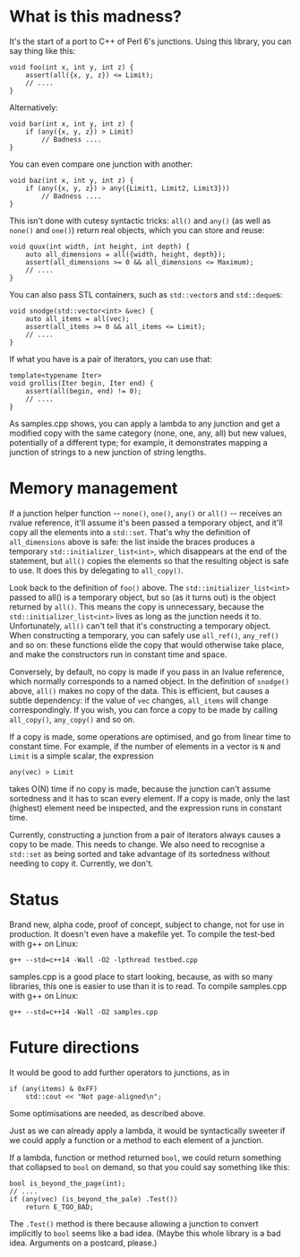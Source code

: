 # What is this madness?

It's the start of a port to C++ of Perl 6's junctions.  Using this library, you can say thing like this:

    void foo(int x, int y, int z) {
        assert(all({x, y, z}) <= Limit);
        // ....
    }

Alternatively:

    void bar(int x, int y, int z) {
        if (any({x, y, z}) > Limit)
            // Badness ....
    }

You can even compare one junction with another:

    void baz(int x, int y, int z) {
        if (any({x, y, z}) > any({Limit1, Limit2, Limit3}))
            // Badness ....
    }

This isn't done with cutesy syntactic tricks: `all()` and `any()` (as well as `none()` and `one()`) return real objects, which you can store and reuse:

    void quux(int width, int height, int depth) {
        auto all_dimensions = all({width, height, depth});
        assert(all_dimensions >= 0 && all_dimensions <= Maximum);
        // ....
    }

You can also pass STL containers, such as `std::vector`s and `std::deque`s:

    void snodge(std::vector<int> &vec) {
        auto all_items = all(vec);
        assert(all_items >= 0 && all_items <= Limit);
        // ....
    }

If what you have is a pair of iterators, you can use that:

    template<typename Iter>
    void grollis(Iter begin, Iter end) {
        assert(all(begin, end) != 0);
        // ....
    }

As samples.cpp shows, you can apply a lambda to any junction and get a modified copy with the same category (none, one, any, all) but new values, potentially of a different type; for example, it demonstrates mapping a junction of strings to a new junction of string lengths.

# Memory management

If a junction helper function -- `none()`, `one()`, `any()` or `all()` -- receives an rvalue reference, it'll assume it's been passed a temporary object, and it'll copy all the elements into a `std::set`.  That's why the definition of `all_dimensions` above is safe: the list inside the braces produces a temporary `std::initializer_list<int>`, which disappears at the end of the statement, but `all()` copies the elements so that the resulting object is safe to use.  It does this by delegating to `all_copy()`.

Look back to the definition of `foo()` above.  The `std::initializer_list<int>` passed to all() is a temporary object, but so (as it turns out) is the object returned by `all()`.  This means the copy is unnecessary, because the `std::initializer_list<int>` lives as long as the junction needs it to.  Unfortunately, `all()` can't tell that it's constructing a temporary object.  When constructing a temporary, you can safely use `all_ref()`, `any_ref()` and so on: these functions elide the copy that would otherwise take place, and make the constructors run in constant time and space.

Conversely, by default, no copy is made if you pass in an lvalue reference, which normally corresponds to a named object.  In the definition of `snodge()` above, `all()` makes no copy of the data.  This is efficient, but causes a subtle dependency: if the value of `vec` changes, `all_items` will change correspondingly.  If you wish, you can force a copy to be made by calling `all_copy()`, `any_copy()` and so on.

If a copy is made, some operations are optimised, and go from linear time to constant time.  For example, if the number of elements in a vector is `N` and `Limit` is a simple scalar, the expression

    any(vec) > Limit

takes O(N) time if no copy is made, because the junction can't assume sortedness and it has to scan every element.  If a copy is made, only the last (highest) element need be inspected, and the expression runs in constant time.

Currently, constructing a junction from a pair of iterators always causes a copy to be made.  This needs to change.  We also need to recognise a `std::set` as being sorted and take advantage of its sortedness without needing to copy it.  Currently, we don't.

# Status

Brand new, alpha code, proof of concept, subject to change, not for use in production.  It doesn't even have a makefile yet.  To compile the test-bed with g++ on Linux:

    g++ --std=c++14 -Wall -O2 -lpthread testbed.cpp

samples.cpp is a good place to start looking, because, as with so many libraries, this one is easier to use than it is to read.  To compile samples.cpp with g++ on Linux:

    g++ --std=c++14 -Wall -O2 samples.cpp

# Future directions

It would be good to add further operators to junctions, as in

    if (any(items) & 0xFF)
        std::cout << "Not page-aligned\n";

Some optimisations are needed, as described above.

Just as we can already apply a lambda, it would be syntactically sweeter if we could apply a function or a method to each element of a junction.

If a lambda, function or method returned `bool`, we could return something that collapsed to `bool` on demand, so that you could say something like this:

    bool is_beyond_the_page(int);
    // ....
    if (any(vec) (is_beyond_the_pale) .Test())
        return E_TOO_BAD;

The `.Test()` method is there because allowing a junction to convert implicitly to `bool` seems like a bad idea.  (Maybe this whole library is a bad idea.  Arguments on a postcard, please.)
